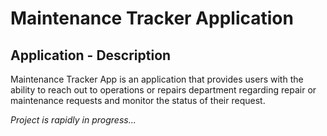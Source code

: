 # Maintenance Tracker Application

## Application - Description
Maintenance Tracker App is an application that provides users with the ability to reach out to
operations or repairs department regarding repair or maintenance requests and monitor the
status of their request.

<i>Project is rapidly in progress...</i>